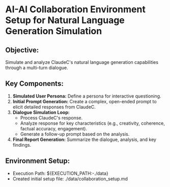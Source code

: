 # AI-AI Collaboration Environment Setup for Natural Language Generation Simulation

## Objective:
Simulate and analyze ClaudeC's natural language generation capabilities through a multi-turn dialogue.

## Key Components:
1.  **Simulated User Persona:** Define a persona for interactive questioning.
2.  **Initial Prompt Generation:** Create a complex, open-ended prompt to elicit detailed responses from ClaudeC.
3.  **Dialogue Simulation Loop:**
    *   Process ClaudeC's response.
    *   Analyze response for key characteristics (e.g., creativity, coherence, factual accuracy, engagement).
    *   Generate a follow-up prompt based on the analysis.
4.  **Final Report Generation:** Summarize the dialogue, analysis, and key findings.

## Environment Setup:
- Execution Path: ${EXECUTION_PATH:-./data}
- Created initial setup file: ./data/collaboration_setup.md
